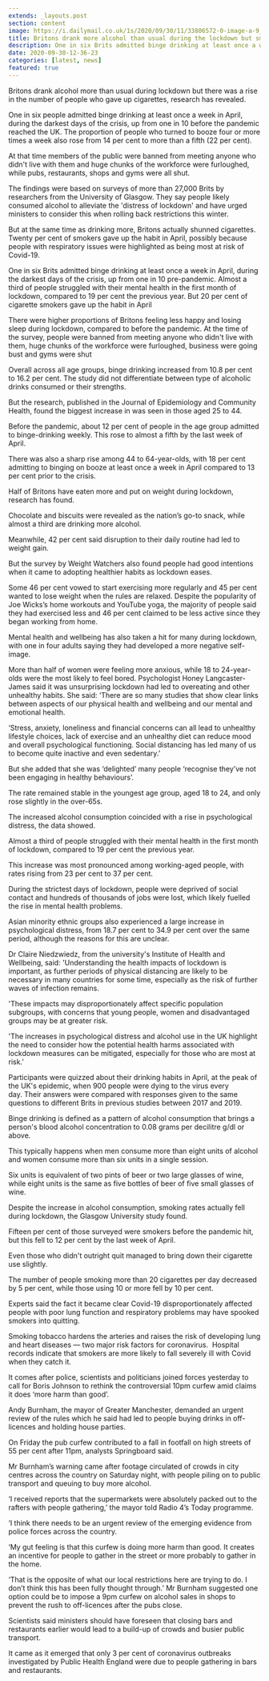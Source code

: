 ```yaml
---
extends: _layouts.post
section: content
image: https://i.dailymail.co.uk/1s/2020/09/30/11/33806572-0-image-a-9_1601460720701.jpg 
title: Britons drank more alcohol than usual during the lockdown but smoked less, study reveals 
description: One in six Brits admitted binge drinking at least once a week in April, during the darkest days of the crisis, up from one in 10 pre-pandemic. The study was carried out by the University of Glasgow. 
date: 2020-09-30-12-36-23 
categories: [latest, news] 
featured: true 
--- 
```

Britons drank alcohol more than usual during lockdown but there was a rise in the number of people who gave up cigarettes, research has revealed. 

One in six people admitted binge drinking at least once a week in April, during the darkest days of the crisis, up from one in 10 before the pandemic reached the UK. The proportion of people who turned to booze four or more times a week also rose from 14 per cent to more than a fifth (22 per cent).

At that time members of the public were banned from meeting anyone who didn't live with them and huge chunks of the workforce were furloughed, while pubs, restaurants, shops and gyms were all shut.   

The findings were based on surveys of more than 27,000 Brits by researchers from the University of Glasgow. They say people likely consumed alcohol to alleviate the 'distress of lockdown' and have urged ministers to consider this when rolling back restrictions this winter.  

But at the same time as drinking more, Britons actually shunned cigarettes. Twenty per cent of smokers gave up the habit in April, possibly because people with respiratory issues were highlighted as being most at risk of Covid-19.

One in six Brits admitted binge drinking at least once a week in April, during the darkest days of the crisis, up from one in 10 pre-pandemic. Almost a third of people struggled with their mental health in the first month of lockdown, compared to 19 per cent the previous year. But 20 per cent of cigarette smokers gave up the habit in April

There were higher proportions of Britons feeling less happy and losing sleep during lockdown, compared to before the pandemic. At the time of the survey, people were banned from meeting anyone who didn't live with them, huge chunks of the workforce were furloughed, business were going bust and gyms were shut

Overall across all age groups, binge drinking increased from 10.8 per cent to 16.2 per cent. The study did not differentiate between type of alcoholic drinks consumed or their strengths.

But the research, published in the Journal of Epidemiology and Community Health, found the biggest increase in was seen in those aged 25 to 44. 

Before the pandemic, about 12 per cent of people in the age group admitted to binge-drinking weekly. This rose to almost a fifth by the last week of April. 

There was also a sharp rise among 44 to 64-year-olds, with 18 per cent admitting to binging on booze at least once a week in April compared to 13 per cent prior to the crisis.  

Half of Britons have eaten more and put on weight during lockdown, research has found.

Chocolate and biscuits were revealed as the nation’s go-to snack, while almost a third are drinking more alcohol.

Meanwhile, 42 per cent said disruption to their daily routine had led to weight gain.

But the survey by Weight Watchers also found people had good intentions when it came to adopting healthier habits as lockdown eases.

Some 46 per cent vowed to start exercising more regularly and 45 per cent wanted to lose weight when the rules are relaxed. Despite the popularity of Joe Wicks’s home workouts and YouTube yoga, the majority of people said they had exercised less and 46 per cent claimed to be less active since they began working from home.

Mental health and wellbeing has also taken a hit for many during lockdown, with one in four adults saying they had developed a more negative self-image.

More than half of women were feeling more anxious, while 18 to 24-year-olds were the most likely to feel bored. Psychologist Honey Langcaster-James said it was unsurprising lockdown had led to overeating and other unhealthy habits. She said: ‘There are so many studies that show clear links between aspects of our physical health and wellbeing and our mental and emotional health.

‘Stress, anxiety, loneliness and financial concerns can all lead to unhealthy lifestyle choices, lack of exercise and an unhealthy diet can reduce mood and overall psychological functioning. Social distancing has led many of us to become quite inactive and even sedentary.’

But she added that she was ‘delighted’ many people ‘recognise they’ve not been engaging in healthy behaviours’.

The rate remained stable in the youngest age group, aged 18 to 24, and only rose slightly in the over-65s. 

The increased alcohol consumption coincided with a rise in psychological distress, the data showed.

Almost a third of people struggled with their mental health in the first month of lockdown, compared to 19 per cent the previous year.

This increase was most pronounced among working-aged people, with rates rising from 23 per cent to 37 per cent.

During the strictest days of lockdown, people were deprived of social contact and hundreds of thousands of jobs were lost, which likely fuelled the rise in mental health problems. 

Asian minority ethnic groups also experienced a large increase in psychological distress, from 18.7 per cent to 34.9 per cent over the same period, although the reasons for this are unclear.

Dr Claire Niedzwiedz, from the university's Institute of Health and Wellbeing, said: 'Understanding the health impacts of lockdown is important, as further periods of physical distancing are likely to be necessary in many countries for some time, especially as the risk of further waves of infection remains.

'These impacts may disproportionately affect specific population subgroups, with concerns that young people, women and disadvantaged groups may be at greater risk.

'The increases in psychological distress and alcohol use in the UK highlight the need to consider how the potential health harms associated with lockdown measures can be mitigated, especially for those who are most at risk.'

Participants were quizzed about their drinking habits in April, at the peak of the UK's epidemic, when 900 people were dying to the virus every day. Their answers were compared with responses given to the same questions to different Brits in previous studies between 2017 and 2019.

Binge drinking is defined as a pattern of alcohol consumption that brings a person's blood alcohol concentration to 0.08 grams per decilitre g/dl or above.

This typically happens when men consume more than eight units of alcohol and women consume more than six units in a single session. 

Six units is equivalent of two pints of beer or two large glasses of wine, while eight units is the same as five bottles of beer of five small glasses of wine. 

Despite the increase in alcohol consumption, smoking rates actually fell during lockdown, the Glasgow University study found.

Fifteen per cent of those surveyed were smokers before the pandemic hit, but this fell to 12 per cent by the last week of April. 

Even those who didn't outright quit managed to bring down their cigarette use slightly.

The number of people smoking more than 20 cigarettes per day decreased by 5 per cent, while those using 10 or more fell by 10 per cent. 

Experts said the fact it became clear Covid-19 disproportionately affected people with poor lung function and respiratory problems may have spooked smokers into quitting.

Smoking tobacco hardens the arteries and raises the risk of developing lung and heart diseases — two major risk factors for coronavirus.  Hospital records indicate that smokers are more likely to fall severely ill with Covid when they catch it.

It comes after police, scientists and politicians joined forces yesterday to call for Boris Johnson to rethink the controversial 10pm curfew amid claims it does ‘more harm than good’.

Andy Burnham, the mayor of Greater Manchester, demanded an urgent review of the rules which he said had led to people buying drinks in off-licences and holding house parties.

On Friday the pub curfew contributed to a fall in footfall on high streets of 55 per cent after 11pm, analysts Springboard said.

Mr Burnham’s warning came after footage circulated of crowds in city centres across the country on Saturday night, with people piling on to public transport and queuing to buy more alcohol.

‘I received reports that the supermarkets were absolutely packed out to the rafters with people gathering,’ the mayor told Radio 4’s Today programme.

‘I think there needs to be an urgent review of the emerging evidence from police forces across the country.

‘My gut feeling is that this curfew is doing more harm than good. It creates an incentive for people to gather in the street or more probably to gather in the home.

‘That is the opposite of what our local restrictions here are trying to do. I don’t think this has been fully thought through.’ Mr Burnham suggested one option could be to impose a 9pm curfew on alcohol sales in shops to prevent the rush to off-licences after the pubs close.

Scientists said ministers should have foreseen that closing bars and restaurants earlier would lead to a build-up of crowds and busier public transport.

It came as it emerged that only 3 per cent of coronavirus outbreaks investigated by Public Health England were due to people gathering in bars and restaurants.

